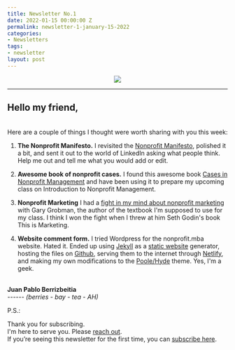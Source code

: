 ```yaml
---
title: Newsletter No.1
date: 2022-01-15 00:00:00 Z
permalink: newsletter-1-january-15-2022
categories:
- Newsletters
tags:
- newsletter
layout: post
---
```


<p align="center"><img src="http://nonprofit.mba/public/NPMBA_Full_LOGO.png"></p>
<hr>

## Hello my friend,
<br>
Here are a couple of things I thought were worth sharing with you this week: 

1. **The Nonprofit Manifesto.** I revisited the [Nonprofit Manifesto](/nonprofit-manifesto/), polished it a bit, and sent it out to the world of LinkedIn asking what people think. Help me out and tell me what you would add or edit. 
   
2. **Awesome book of nonprofit cases.** I found this awesome book [Cases in Nonprofit Management](/cases-in-nonprofit-management/) and have been using it to prepare my upcoming class on Introduction to Nonprofit Management.
    
3. **Nonprofit Marketing** I had a [fight in my mind about nonprofit marketing](/the-wrong-way-to-think-of-nonprofit-marketing) with Gary Grobman, the author of the textbook I'm supposed to use for my class. I think I won the fight when I threw at him Seth Godin's book This is Marketing.
  
4. **Website comment form.** I tried Wordpress for the nonprofit.mba website. Hated it. Ended up using [Jekyll](https://jekyllrb.com/?utm_source=hs_email&utm_medium=email&_hsenc=p2ANqtz-_PN9dGXOSE9qIsp1Mp0SXPpciviaNL6lJ5EmYG3v9BuoESPlQ5Vu2HNKGr1iesskfxP6uD) as a [static website](https://cloudcannon.com/blog/what-is-a-static-website/?utm_source=hs_email&utm_medium=email&_hsenc=p2ANqtz-_PN9dGXOSE9qIsp1Mp0SXPpciviaNL6lJ5EmYG3v9BuoESPlQ5Vu2HNKGr1iesskfxP6uD) generator, hosting the files on [Github](https://github.com/nonprofitmba/nonprofit.mba?utm_source=hs_email&utm_medium=email&_hsenc=p2ANqtz-_PN9dGXOSE9qIsp1Mp0SXPpciviaNL6lJ5EmYG3v9BuoESPlQ5Vu2HNKGr1iesskfxP6uD), serving them to the internet through [Netlify](https://www.netlify.com/?utm_source=hs_email&utm_medium=email&_hsenc=p2ANqtz-_PN9dGXOSE9qIsp1Mp0SXPpciviaNL6lJ5EmYG3v9BuoESPlQ5Vu2HNKGr1iesskfxP6uD), and making my own modifications to the [Poole/Hyde](https://hyde.getpoole.com/?utm_source=hs_email&utm_medium=email&_hsenc=p2ANqtz-_PN9dGXOSE9qIsp1Mp0SXPpciviaNL6lJ5EmYG3v9BuoESPlQ5Vu2HNKGr1iesskfxP6uD) theme. Yes, I'm a geek.

  

  

<br>**Juan Pablo Berrizbeitia**    
------ *(berries - bay - tea - AH)*
<br> 

P.S.:

Thank you for subscribing.   
I'm here to serve you. Please [reach out](/contact/).   
If you’re seeing this newsletter for the first time, you can [subscribe here](/subscribe/).
